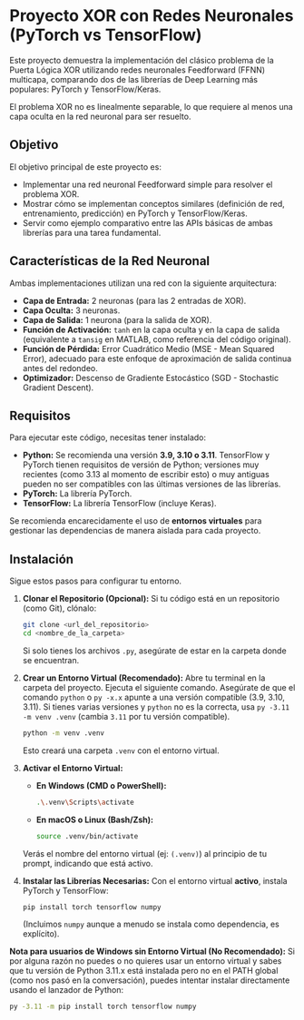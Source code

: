# Proyecto XOR con Redes Neuronales (PyTorch vs TensorFlow)

Este proyecto demuestra la implementación del clásico problema de la Puerta Lógica XOR utilizando redes neuronales Feedforward (FFNN) multicapa, comparando dos de las librerías de Deep Learning más populares: PyTorch y TensorFlow/Keras.

El problema XOR no es linealmente separable, lo que requiere al menos una capa oculta en la red neuronal para ser resuelto.

## Objetivo

El objetivo principal de este proyecto es:
* Implementar una red neuronal Feedforward simple para resolver el problema XOR.
* Mostrar cómo se implementan conceptos similares (definición de red, entrenamiento, predicción) en PyTorch y TensorFlow/Keras.
* Servir como ejemplo comparativo entre las APIs básicas de ambas librerías para una tarea fundamental.

## Características de la Red Neuronal

Ambas implementaciones utilizan una red con la siguiente arquitectura:

* **Capa de Entrada:** 2 neuronas (para las 2 entradas de XOR).
* **Capa Oculta:** 3 neuronas.
* **Capa de Salida:** 1 neurona (para la salida de XOR).
* **Función de Activación:** `tanh` en la capa oculta y en la capa de salida (equivalente a `tansig` en MATLAB, como referencia del código original).
* **Función de Pérdida:** Error Cuadrático Medio (MSE - Mean Squared Error), adecuado para este enfoque de aproximación de salida continua antes del redondeo.
* **Optimizador:** Descenso de Gradiente Estocástico (SGD - Stochastic Gradient Descent).

## Requisitos

Para ejecutar este código, necesitas tener instalado:

* **Python:** Se recomienda una versión **3.9, 3.10 o 3.11**. TensorFlow y PyTorch tienen requisitos de versión de Python; versiones muy recientes (como 3.13 al momento de escribir esto) o muy antiguas pueden no ser compatibles con las últimas versiones de las librerías.
* **PyTorch:** La librería PyTorch.
* **TensorFlow:** La librería TensorFlow (incluye Keras).

Se recomienda encarecidamente el uso de **entornos virtuales** para gestionar las dependencias de manera aislada para cada proyecto.

## Instalación

Sigue estos pasos para configurar tu entorno.

1.  **Clonar el Repositorio (Opcional):** Si tu código está en un repositorio (como Git), clónalo:
    ```bash
    git clone <url_del_repositorio>
    cd <nombre_de_la_carpeta>
    ```
    Si solo tienes los archivos `.py`, asegúrate de estar en la carpeta donde se encuentran.

2.  **Crear un Entorno Virtual (Recomendado):**
    Abre tu terminal en la carpeta del proyecto. Ejecuta el siguiente comando. Asegúrate de que el comando `python` o `py -x.x` apunte a una versión compatible (3.9, 3.10, 3.11). Si tienes varias versiones y `python` no es la correcta, usa `py -3.11 -m venv .venv` (cambia `3.11` por tu versión compatible).
    ```bash
    python -m venv .venv
    ```
    Esto creará una carpeta `.venv` con el entorno virtual.

3.  **Activar el Entorno Virtual:**
    * **En Windows (CMD o PowerShell):**
        ```bash
        .\.venv\Scripts\activate
        ```
    * **En macOS o Linux (Bash/Zsh):**
        ```bash
        source .venv/bin/activate
        ```
    Verás el nombre del entorno virtual (ej: `(.venv)`) al principio de tu prompt, indicando que está activo.

4.  **Instalar las Librerías Necesarias:**
    Con el entorno virtual **activo**, instala PyTorch y TensorFlow:
    ```bash
    pip install torch tensorflow numpy
    ```
    (Incluimos `numpy` aunque a menudo se instala como dependencia, es explícito).

**Nota para usuarios de Windows sin Entorno Virtual (No Recomendado):**
Si por alguna razón no puedes o no quieres usar un entorno virtual y sabes que tu versión de Python 3.11.x está instalada pero no en el PATH global (como nos pasó en la conversación), puedes intentar instalar directamente usando el lanzador de Python:
```bash
py -3.11 -m pip install torch tensorflow numpy
